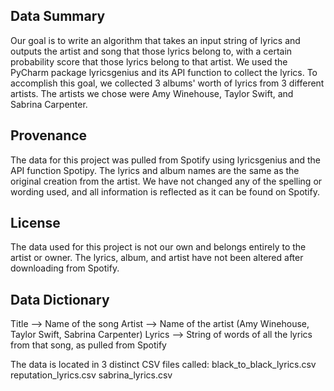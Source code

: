 ## Data Summary
Our goal is to write an algorithm that takes an input string of lyrics and outputs the artist and song that those lyrics belong to, with a certain probability  score that those lyrics belong to that artist. We used the PyCharm package lyricsgenius and its API function to collect the lyrics. To accomplish this goal, we  collected 3 albums' worth of lyrics from 3 different artists. The artists we chose were Amy Winehouse, Taylor Swift, and Sabrina Carpenter. 

## Provenance
The data for this project was pulled from Spotify using lyricsgenius and the API function Spotipy. The lyrics and album names are the same as the original  creation from the artist. We have not changed any of the spelling or wording used, and all information is reflected as it can be found on Spotify. 

## License
The data used for this project is not our own and belongs entirely to the artist or owner. The lyrics, album, and artist have not been altered after downloading from Spotify. 

## Data Dictionary

Title --> Name of the song
Artist --> Name of the artist (Amy Winehouse, Taylor Swift, Sabrina Carpenter)
Lyrics --> String of words of all the lyrics from that song, as pulled from Spotify

The data is located in 3 distinct CSV files called:
  black_to_black_lyrics.csv
  reputation_lyrics.csv
  sabrina_lyrics.csv
